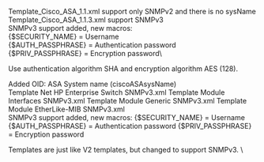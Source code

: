 Template_Cisco_ASA_1.1.xml support only SNMPv2 and there is no sysName
\
Template_Cisco_ASA_1.1.3.xml support SNMPv3\
SNMPv3 support added, new macros:\
{$SECURITY_NAME} = Username\
{$AUTH_PASSPHRASE} = Authentication password\
{$PRIV_PASSPHRASE} = Encryption password\

Use authentication algorithm SHA and encryption algorithm AES (128).

Added OID: ASA System name (ciscoASAsysName)
\
Template Net HP Enterprise Switch SNMPv3.xml
Template Module Interfaces SNMPv3.xml
Template Module Generic SNMPv3.xml
Template Module EtherLike-MIB SNMPv3.xml
\
SNMPv3 support added, new macros:
{$SECURITY_NAME} = Username
{$AUTH_PASSPHRASE} = Authentication password 
{$PRIV_PASSPHRASE} = Encryption password

Templates are just like V2 templates, but changed to support SNMPv3.
\

